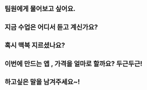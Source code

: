 ## 팀원에게 물어보고 싶어요.

## 지금 수업은 어디서 듣고 계신가요?

## 혹시 맥북 지르셨나요?

## 이번에 만드는 앱 , 가격을 얼마로 할까요? 두근두근!

## 하고싶은 말을 남겨주세요~!

